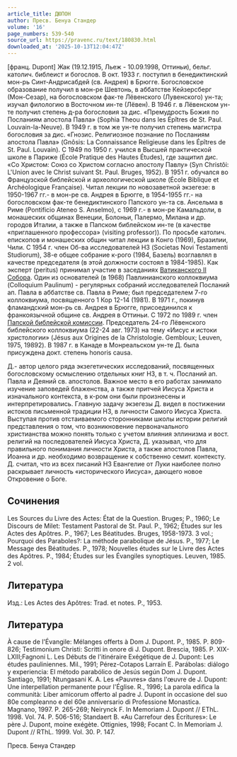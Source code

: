 ```yaml
---
article_title: ДЮПОН
author: Пресв. Бенуа Стандер
volume: '16'
page_numbers: 539-540
source_url: https://pravenc.ru/text/180830.html
downloaded_at: '2025-10-13T12:04:47Z'
---
```


[франц. Dupont] Жак (19.12.1915, Льеж - 10.09.1998, Оттиньи), бельг. католич. библеист и богослов. В окт. 1933 г. поступил в бенедиктинский мон-рь Синт-Андрисабдей (св. Андрея) в Брюгге. Богословское образование получил в мон-ре Шевтонь, в аббатстве Кейзерсберг (Мон-Сезар), на богословском фак-те Лёвенского (Лувенского) ун-та; изучал филологию в Восточном ин-те (Лёвен). В 1946 г. в Лёвенском ун-те получил степень д-ра богословия за дис. «Премудрость Божия по Посланиям апостола Павла» (Sophia Theou dans les Épîtres de St. Paul. Louvain-la-Neuve). В 1949 г. в том же ун-те получил степень магистра богословия за дис. «Гнозис. Религиозное познание по Посланиям апостола Павла» (Gnôsis: La Connaissance Religieuse dans les Épîtres de St. Paul. Louvain). С 1949 по 1950 г. учился в Высшей практической школе в Париже (École Pratique des Hautes Études), где защитил дис. «Со Христом: Союз со Христом согласно апостолу Павлу» (Syn Christôi: L'Union avec le Christ suivant St. Paul. Bruges, 1952). В 1951 г. обучался во Французской библейской и археологической школе (École Biblique et Archéologique Française). Читал лекции по новозаветной экзегезе: в 1950-1967 гг.- в мон-ре св. Андрея в Брюгге, в 1954-1955 гг.- на богословском фак-те бенедиктинского Папского ун-та св. Ансельма в Риме (Pontificio Ateneo S. Anselmo), с 1969 г.- в мон-ре Камальдоли, в монашеских общинах Венеции, Болоньи, Палермо, Милана и др. городов Италии, а также в Папском библейском ин-те (в качестве «приглашенного профессора» (visiting professor)). По просьбе католич. епископов и монашеских общин читал лекции в Конго (1969), Бразилии, Чили. С 1954 г. член Об-ва исследователей НЗ (Societas Novi Testamenti Studiorum), 38-е общее собрание к-рого (1984, Базель) возглавлял в качестве председателя (в этой должности состоял в 1984-1985). Как эксперт (peritus) принимал участие в заседаниях [Ватиканского II Собора](<https://pravenc.ru/text/Ватиканский II Собор.html>). Один из основателей (в 1968) Павлинианского коллоквиума (Colloquium Paulinum) - регулярных собраний исследователей Посланий ап. Павла в аббатстве св. Павла в Риме; был председателем 7-го коллоквиума, посвященного 1 Кор 12-14 (1981). В 1971 г., покинув фламандский мон-рь св. Андрея в Брюгге, присоединился к франкоязычной общине св. Андрея в Оттиньи. С 1972 по 1989 г. член [Папской библейской комиссии](<https://pravenc.ru/text/Папская библейская комиссия.html>). Председатель 24-го Лёвенского библейского коллоквиума (22-24 авг. 1973) на тему «Иисус и истоки христологии» (Jésus aux Origines de la Christologie. Gembloux; Leuven, 1975, 19892). В 1987 г. в Канаде в Монреальском ун-те Д. была присуждена докт. степень honoris causa.

Д.- автор целого ряда экзегетических исследований, посвященных богословскому осмыслению отдельных книг НЗ, в т. ч. Посланий ап. Павла и Деяний св. апостолов. Важное место в его работах занимало изучение заповедей блаженства, а также притчей Иисуса Христа и изначального контекста, в к-ром они были произнесены и интерпретировались. Главную задачу экзегезы Д. видел в постижении истоков письменной традиции НЗ, в личности Самого Иисуса Христа. Выступая против отстаиваемого сторонниками школы истории религий представления о том, что возникновение первоначального христианства можно понять только с учетом влияния эллинизма и вост. религий на последователей Иисуса Христа, Д. указывал, что для правильного понимания личности Христа, а также апостолов Павла, Иоанна и др. необходимо возвращение к собственно семит. контексту. Д. считал, что из всех писаний НЗ Евангелие от Луки наиболее полно раскрывает личность «исторического Иисуса», дающего новое Откровение о Боге.

## Сочинения

Les Sources du Livre des Actes: État de la Question. Bruges; P., 1960; Le Discours de Milet: Testament Pastoral de St. Paul. P., 1962; Études sur les Actes des Apôtres. P., 1967; Les Béatitudes. Bruges, 1958-1973. 3 vol.; Pourquoi des Paraboles?: La méthode parabolique de Jésus. P., 1977; Le Message des Béatitudes. P., 1978; Nouvelles études sur le Livre des Actes des Apôtres. P., 1984; Études sur les Évangiles synoptiques. Leuven, 1985. 2 vol.

## Литература

Изд.: Les Actes des Apôtres: Trad. et notes. P., 1953.

## Литература

À cause de l'Évangile: Mélanges offerts à Dom J. Dupont. P., 1985. P. 809-826; Testimonium Christi: Scritti in onore di J. Dupont. Brescia, 1985. P. XIX-LXIII;Fagnoni L. Les Débuts de l'itinéraire Exégétique de J. Dupont: Les études pauliniennes. Mil., 1991; Pérez-Cotapos Larraín E. Parábolas: diálogo y experiencia: El método parabólico de Jesús según Dom J. Dupont. Santiago, 1991; Ntungasani K. A. Les «Pauvres» dans l'œuvre de J. Dupont: Une interpellation permanente pour l'Église. R., 1996; La parola edifica la communità: Liber amicorum offerto al padre J. Dupont in occasione del suo 80e compleanno e del 60e anniversario di Professione Monastica. Magnano, 1997. P. 265-269; Neirynck F. In Memoriam J. Dupont // EThL. 1998. Vol. 74. P. 506-516; Standaert B. «Au Carrefour des Écritures»: Le père J. Dupont, moine exégète. Ottignies, 1998; Focant C. In Memoriam J. Dupont // RThL. 1999. Vol. 30. P. 147.

Пресв. Бенуа Стандер
